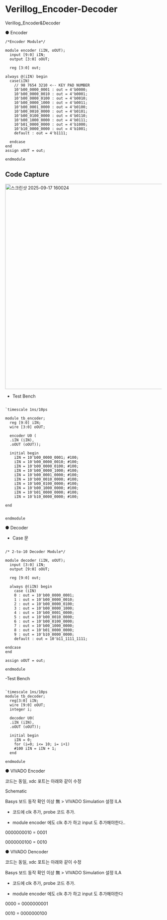 # Verillog_Encoder-Decoder
Verillog_Encoder&amp;Decoder

● Encoder

```
/*Encoder Module*/

module encoder (iIN, oOUT);
  input [9:0] iIN;
  output [3:0] oOUT;
  
  reg [3:0] out;
  
always @(iIN) begin
  case(iIN)
    // 98 7654 3210 <-- KEY PAD NUMBER
    10'b00_0000_0001 : out = 4'b0000;
    10'b00_0000_0010 : out = 4'b0001;
    10'b00_0000_0100 : out = 4'b0010;
    10'b00_0000_1000 : out = 4'b0011;
    10'b00_0001_0000 : out = 4'b0100;
    10'b00_0010_0000 : out = 4'b0101;
    10'b00_0100_0000 : out = 4'b0110;
    10'b00_1000_0000 : out = 4'b0111;
    10'b01_0000_0000 : out = 4'b1000;
    10'b10_0000_0000 : out = 4'b1001;
    default : out = 4'b1111;
    
  endcase
end
assign oOUT = out;

endmodule

```
## Code Capture
<img width="812" height="660" alt="스크린샷 2025-09-17 160024" src="https://github.com/user-attachments/assets/762f95fa-f76a-4649-ae37-8a0bebd80698" />





- Test Bench

```

`timescale 1ns/10ps

module tb_encoder;
  reg [9:0] iIN;
  wire [3:0] oOUT;
  
  encoder U0 (
  .iIN (iIN),
  .oOUT (oOUT));
  
  initial begin
    iIN = 10'b00_0000_0001; #100;
    iIN = 10'b00_0000_0010; #100;
    iIN = 10'b00_0000_0100; #100;
    iIN = 10'b00_0000_1000; #100;
    iIN = 10'b00_0001_0000; #100;
    iIN = 10'b00_0010_0000; #100;
    iIN = 10'b00_0100_0000; #100;
    iIN = 10'b00_1000_0000; #100;
    iIN = 10'b01_0000_0000; #100;
    iIN = 10'b10_0000_0000; #100;

end


endmodule

```







● Decoder

- Case 문

```

/* 2-to-10 Decoder Module*/

module decoder (iIN, oOUT);
  input [3:0] iIN;
  output [9:0] oOUT;
  
  reg [9:0] out;
  
  always @(iIN) begin
    case (iIN)
    0 : out = 10'b00_0000_0001; 
    1 : out = 10'b00_0000_0010;
    2 : out = 10'b00_0000_0100; 
    3 : out = 10'b00_0000_1000; 
    4 : out = 10'b00_0001_0000; 
    5 : out = 10'b00_0010_0000; 
    6 : out = 10'b00_0100_0000; 
    7 : out = 10'b00_1000_0000;
    8 : out = 10'b01_0000_0000;
    9 : out = 10'b10_0000_0000; 
    default : out = 10'b11_1111_1111;

endcase
end

assign oOUT = out;

endmodule

```




-Test Bench

```

`timescale 1ns/10ps
module tb_decoder;
  reg[3:0] iIN;
  wire [9:0] oOUT;
  integer i;
  
  decoder U0(
  .iIN (iIN),
  .oOUT (oOUT));
  
  initial begin
    iIN = 0;
    for (i=0; i<= 10; i= i+1)
    #100 iIN = iIN + 1;
  end
  
endmodule

```











● VIVADO  Encoder



코드는 동일, xdc 포트는 아래와 같이 수정




Schematic




Basys 보드 동작 확인 이상 無 > VIVADO Simulation 설정 ILA 





- 코드에 clk 추가, probe 코드 추가. 

- module encoder 에도 clk 추가 하고 input 도 추가해야한다..






0000000010 = 0001




0000000100 = 0010




● VIVADO  Dencoder

코드는 동일, xdc 포트는 아래와 같이 수정





Basys 보드 동작 확인 이상 無 > VIVADO Simulation 설정 ILA 







- 코드에 clk 추가, probe 코드 추가. 

- module encoder 에도 clk 추가 하고 input 도 추가해야한다




0000 = 0000000001




0010 = 0000000100


